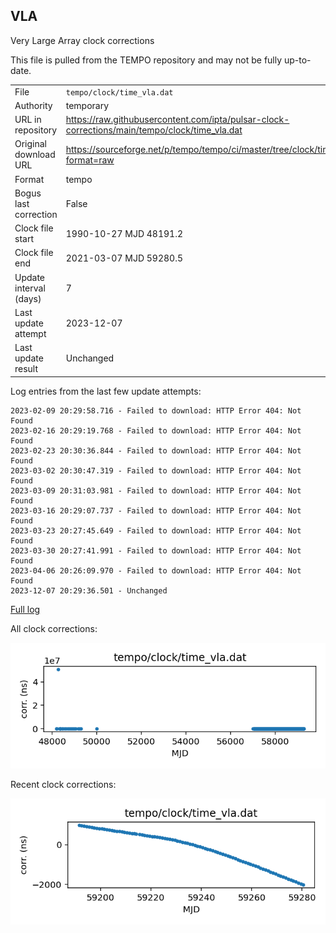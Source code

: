 
## VLA

Very Large Array clock corrections

This file is pulled from the TEMPO repository and may not be fully
up-to-date. 

|     |     |
|:--- |:--- |
| File | `tempo/clock/time_vla.dat` |
| Authority | temporary |
| URL in repository | <https://raw.githubusercontent.com/ipta/pulsar-clock-corrections/main/tempo/clock/time_vla.dat> |
| Original download URL | <https://sourceforge.net/p/tempo/tempo/ci/master/tree/clock/time_vla.dat?format=raw> |
| Format | tempo |
| Bogus last correction | False |
| Clock file start | 1990-10-27 MJD 48191.2 |
| Clock file end | 2021-03-07 MJD 59280.5 |
| Update interval (days) | 7 |
| Last update attempt | 2023-12-07 |
| Last update result | Unchanged |

Log entries from the last few update attempts:
```
2023-02-09 20:29:58.716 - Failed to download: HTTP Error 404: Not Found
2023-02-16 20:29:19.768 - Failed to download: HTTP Error 404: Not Found
2023-02-23 20:30:36.844 - Failed to download: HTTP Error 404: Not Found
2023-03-02 20:30:47.319 - Failed to download: HTTP Error 404: Not Found
2023-03-09 20:31:03.981 - Failed to download: HTTP Error 404: Not Found
2023-03-16 20:29:07.737 - Failed to download: HTTP Error 404: Not Found
2023-03-23 20:27:45.649 - Failed to download: HTTP Error 404: Not Found
2023-03-30 20:27:41.991 - Failed to download: HTTP Error 404: Not Found
2023-04-06 20:26:09.970 - Failed to download: HTTP Error 404: Not Found
2023-12-07 20:29:36.501 - Unchanged
```
[Full log](https://raw.githubusercontent.com/ipta/pulsar-clock-corrections/main/log/tempo/clock/time_vla.dat.log)


All clock corrections:

![plot of all clock corrections](time_vla.dat.png "All corrections")

Recent clock corrections:

![plot of recent clock corrections](time_vla.dat.short.png "Recent corrections")


